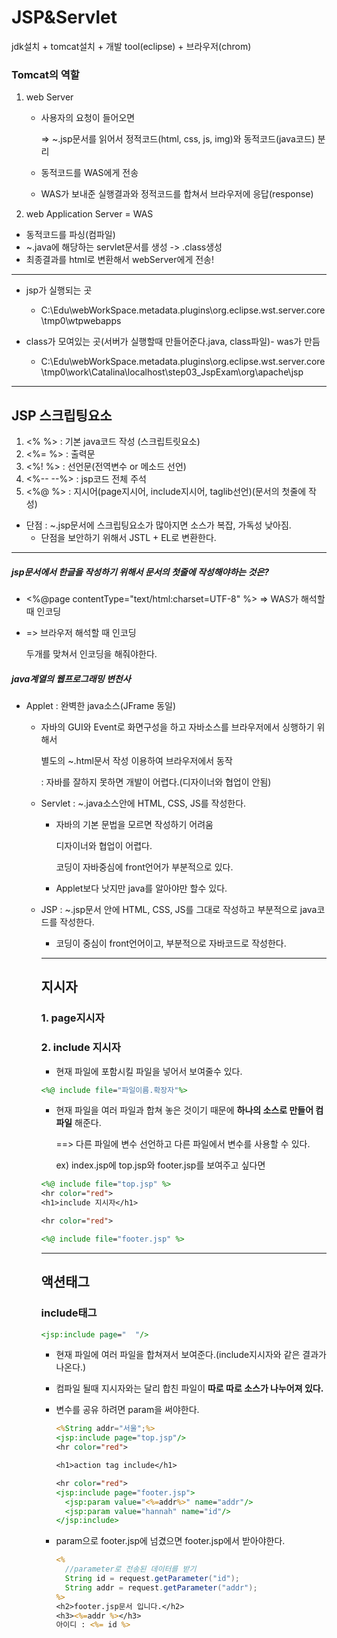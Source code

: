 # JSP&Servlet

jdk설치 + tomcat설치 + 개발 tool(eclipse) + 브라우저(chrom)

### Tomcat의 역할

1. web Server

   - 사용자의 요청이 들어오면

     => ~.jsp문서를 읽어서 정적코드(html, css, js, img)와 동적코드(java코드) 분리

   - 동적코드를 WAS에게 전송

   - WAS가 보내준 실행결과와 정적코드를 합쳐서 브라우저에 응답(response)

2.  web Application Server = WAS

   - 동적코드를 파싱(컴파일)
   - ~.java에 해당하는 servlet문서를 생성  -> .class생성
   - 최종결과를 html로 변환해서 webServer에게 전송!

<hr>

- jsp가 실행되는 곳
  - C:\Edu\webWorkSpace\.metadata\.plugins\org.eclipse.wst.server.core\tmp0\wtpwebapps

- class가 모여있는 곳(서버가 실행할때 만들어준다.java, class파일)- was가 만듬
  - C:\Edu\webWorkSpace\.metadata\.plugins\org.eclipse.wst.server.core\tmp0\work\Catalina\localhost\step03_JspExam\org\apache\jsp

<hr>

## JSP 스크립팅요소

1. <%  %>  :  기본 java코드 작성 (스크립트릿요소)
2. <%=  %>  : 출력문
3. <%!  %> :  선언문(전역변수 or 메소드 선언)
4. <%--  --%>  :  jsp코드 전체 주석
5. <%@  %>  :  지시어(page지시어, include지시어, taglib선언)(문서의 첫줄에 작성)

* 단점 : ~.jsp문서에 스크립팅요소가 많아지면 소스가 복잡, 가독성 낮아짐.
  * 단점을 보안하기 위해서 JSTL + EL로 변환한다.

<hr>

##### jsp문서에서 한글을 작성하기 위해서 문서의 첫줄에 작성해야하는 것은?

- <%@page contentType="text/html:charset=UTF-8" %>  => WAS가 해석할때 인코딩

- <meta charset="UTF-8"> => 브라우저 해석할 때 인코딩

  두개를 맞쳐서 인코딩을 해줘야한다.



##### java계열의 웹프로그래밍 변천사

- Applet : 완벽한 java소스(JFrame 동일)

  - 자바의 GUI와 Event로 화면구성을 하고 자바소스를 브라우저에서 싱행하기 위해서

    별도의 ~.html문서 작성 <applet class=""/> 이용하여 브라우저에서 동작

    : 자바를 잘하지 못하면 개발이 어렵다.(디자이너와 협업이 안됨)

- Servlet : ~.java소스안에  HTML, CSS, JS를 작성한다.

  - 자바의 기본 문법을 모르면 작성하기 어려움

    디자이너와 협업이 어렵다. 

    코딩이 자바중심에 front언어가 부분적으로 있다.

  - Applet보다 낫지만 java를 알아야만 할수 있다.

- JSP : ~.jsp문서 안에 HTML, CSS, JS를 그대로 작성하고 부분적으로 java코드를 작성한다.
  - 코딩이 중심이 front언어이고, 부분적으로 자바코드로 작성한다.

<hr>

## 지시자

### 1. page지시자



### 2. include 지시자

- 현재 파일에 포함시킬 파일을 넣어서 보여줄수 있다.

```jsp
<%@ include file="파일이름.확장자"%>
```

- 현재 파일을 여러 파일과 합쳐 놓은 것이기 때문에 **하나의 소스로 만들어 컴파일** 해준다.

  ==> 다른 파일에 변수 선언하고 다른 파일에서 변수를 사용할 수 있다.

  ex) index.jsp에 top.jsp와 footer.jsp를 보여주고 싶다면 

```jsp
<%@ include file="top.jsp" %>
<hr color="red">
<h1>include 지시자</h1>

<hr color="red">

<%@ include file="footer.jsp" %>
```

<hr>

## 액션태그

### include태그

```jsp
<jsp:include page="  "/>
```

- 현재 파일에 여러 파일을 합쳐져서 보여준다.(include지시자와 같은 결과가 나온다.)

- 컴파일 될때 지시자와는 달리 합친 파일이 **따로 따로 소스가 나누어져 있다.**

- 변수를 공유 하려면 param을 써야한다.

  ```jsp
  <%String addr="서울";%>
  <jsp:include page="top.jsp"/>
  <hr color="red">
  
  <h1>action tag include</h1>
  
  <hr color="red">
  <jsp:include page="footer.jsp">
  	<jsp:param value="<%=addr%>" name="addr"/>
  	<jsp:param value="hannah" name="id"/>
  </jsp:include>
  ```

- param으로 footer.jsp에 넘겼으면 footer.jsp에서 받아야한다.

  ```jsp
  <%
  	//parameter로 전송된 데이터를 받기
  	String id = request.getParameter("id");
  	String addr = request.getParameter("addr");
  %>
  <h2>footer.jsp문서 입니다.</h2>
  <h3><%=addr %></h3>
  아이디 : <%= id %>
  ```
